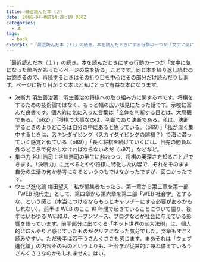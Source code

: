 ```yaml
---
title: 最近読んだ本（２）
date: 2006-04-08T14:28:19.000Z
categories:
  - 本
tags:
  - book
excerpt: "「最近読んだ本（１）」の続き。本を読んだときにする行動の一つが「文中に気になった箇所があったらページの端を折る」ことです。同じ本を繰り返し読むのは飽きるので、再読するときはその折り目を中心にその部分だけ読んだりします。ページに折り目がつく本ほど私にとって有益な本になります。"
---
```


「[最近読んだ本（１）](http://memolog.jp/archives/2006/04/001010.html)」の続き。本を読んだときにする行動の一つが「文中に気になった箇所があったらページの端を折る」ことです。同じ本を繰り返し読むのは飽きるので、再読するときはその折り目を中心にその部分だけ読んだりします。ページに折り目がつく本ほど私にとって有益な本になります。

- 決断力 羽生善治著：羽生善治の将棋への取り組み方に関する本です。将棋をするための技術論ではなく、もっと幅の広い知見にたった話です。示唆に富んだ良書です。個人的に気に入った言葉は「全体を判断する目とは、大局観である。（p62）」「将棋で大事なのは、判断であり決断である。私は、決断するときのよりどころは自分の中にあると思っている。（p69）」「私が深く集中するときは、スキンダイビング（スカイダイビングの誤植？）で海に潜っていく感覚と似ている（p89）」「長く将棋を続けていくには、目先の勝負以外のところで何かしなければならないのだ（p97）」などなど。
- 集中力 谷川浩司：谷川浩司の半生に触れつつ、将棋の奥深さを知ることができます。「決断力」に比べるとやや将棋に特化した内容で、それをそのまま自分の生活の何か参考になるというのもではなかったですが、面白かったです。
- ウェブ進化論 梅田望夫：私が編集者だったら、第一章から第三章を第一部「WEB 現代史」として、第四章から第六章を第二部「WEB 社会学」とするな、という感じ（本当につけるならもっとキャッチーにする必要があるかもしれない）。前半は WEB のここ 10 年間で起きていることについて語り、後半はいわゆる WEB2.0、オープンソース、ブログなどが社会に与えている影響を語っています。前半部分に出てくる「ネット世界の三大法則」は、個人的にぼんやりと感じていたものがクリアになった気分でした。文章もすごく読みやすい。ただ後半は若干うさんくささも感じます。まあそれは「ウェブ進化論」の内容そのものというよりも、社会学が従来的に兼ね備えているうさんくささなのかもしれません。はい。
